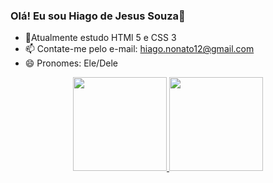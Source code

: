 ### Olá! Eu sou Hiago de Jesus Souza👋

- 🌱Atualmente estudo HTMl 5 e CSS 3
- 📫 Contate-me pelo e-mail: hiago.nonato12@gmail.com
- 😄 Pronomes: Ele/Dele

<div align="center">
  <a href="https://github.com/Hiago-de-Jesus-Souza">
  <img height="150em" src="https://github-readme-stats.vercel.app/api?username=Hiago-de-Jesus-Souza&show_icons=true&theme=dark&include_all_commits=true&count_private=true"/>
  <img height="150em" src="https://github-readme-stats.vercel.app/api/top-langs/?username=Hiago-de-Jesus-Souza&layout=compact&langs_count=7&theme=dark"/>
</div>
